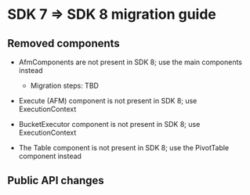 # SDK 7 => SDK 8 migration guide

## Removed components

-   AfmComponents are not present in SDK 8; use the main components instead

    -   Migration steps: TBD

-   Execute (AFM) component is not present in SDK 8; use ExecutionContext
-   BucketExecutor component is not present in SDK 8; use ExecutionContext

-   The Table component is not present in SDK 8; use the PivotTable component instead

## Public API changes
